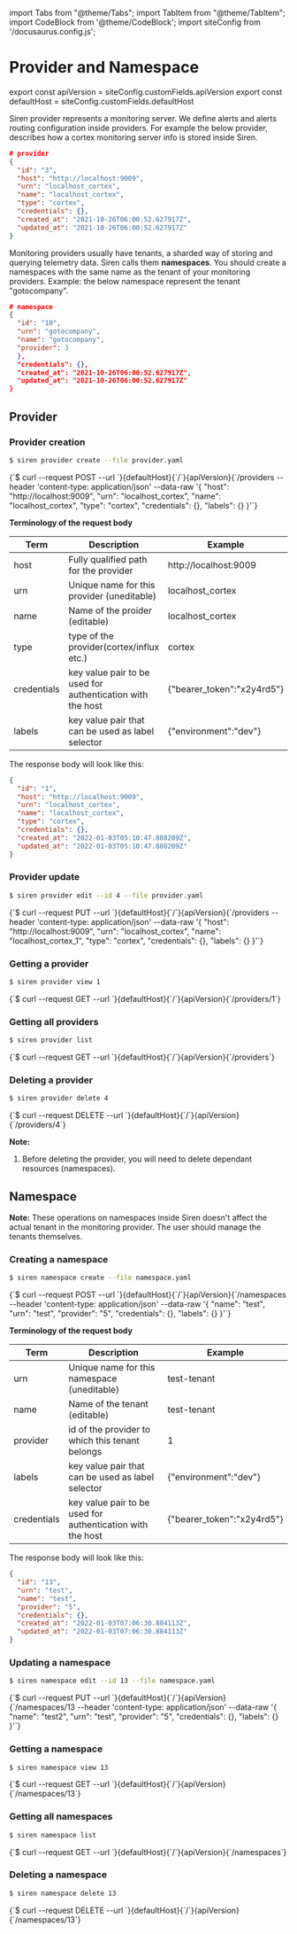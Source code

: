 import Tabs from "@theme/Tabs";
import TabItem from "@theme/TabItem";
import CodeBlock from '@theme/CodeBlock';
import siteConfig from '/docusaurus.config.js';

# Provider and Namespace

export const apiVersion = siteConfig.customFields.apiVersion
export const defaultHost = siteConfig.customFields.defaultHost

Siren provider represents a monitoring server. We define alerts and alerts routing configuration inside providers. For example the below provider, describes how a cortex monitoring server info is stored inside Siren.

```json
# provider
{
  "id": "3",
  "host": "http://localhost:9009",
  "urn": "localhost_cortex",
  "name": "localhost_cortex",
  "type": "cortex",
  "credentials": {},
  "created_at": "2021-10-26T06:00:52.627917Z",
  "updated_at": "2021-10-26T06:00:52.627917Z"
}
```

Monitoring providers usually have tenants, a sharded way of storing and querying telemetry data. Siren calls them **namespaces**. You should create a namespaces with the same name as the tenant of your monitoring providers. Example: the below namespace represent the tenant "gotocompany".

```json
# namespace
{
  "id": "10",
  "urn": "gotocompany",
  "name": "gotocompany",
  "provider": 3
  },
  "credentials": {},
  "created_at": "2021-10-26T06:00:52.627917Z",
  "updated_at": "2021-10-26T06:00:52.627917Z"
}
```

## Provider

### Provider creation

<Tabs groupId="api">
  <TabItem value="cli" label="CLI" default>

```bash
$ siren provider create --file provider.yaml
```

  </TabItem>
  <TabItem value="http" label="HTTP">
    <CodeBlock className="language-bash">
    {`$ curl --request POST
  --url `}{defaultHost}{`/`}{apiVersion}{`/providers
  --header 'content-type: application/json'
  --data-raw '{
  "host": "http://localhost:9009",
  "urn": "localhost_cortex",
  "name": "localhost_cortex",
  "type": "cortex",
  "credentials": {},
  "labels": {}
}'`}
    </CodeBlock>

  </TabItem>
</Tabs>

**Terminology of the request body**

| Term        | Description                                                | Example                    |
| ----------- | ---------------------------------------------------------- | -------------------------- |
| host        | Fully qualified path for the provider                      | http://localhost:9009      |
| urn         | Unique name for this provider (uneditable)                 | localhost_cortex           |
| name        | Name of the proider (editable)                             | localhost_cortex           |
| type        | type of the provider(cortex/influx etc.)                   | cortex                     |
| credentials | key value pair to be used for authentication with the host | {"bearer_token":"x2y4rd5"} |
| labels      | key value pair that can be used as label selector          | {"environment":"dev"}      |

The response body will look like this:

```json
{
  "id": "1",
  "host": "http://localhost:9009",
  "urn": "localhost_cortex",
  "name": "localhost_cortex",
  "type": "cortex",
  "credentials": {},
  "created_at": "2022-01-03T05:10:47.880209Z",
  "updated_at": "2022-01-03T05:10:47.880209Z"
}
```

### Provider update

<Tabs groupId="api">
  <TabItem value="cli" label="CLI" default>

```bash
$ siren provider edit --id 4 --file provider.yaml
```

  </TabItem>
  <TabItem value="http" label="HTTP">
    <CodeBlock className="language-bash">
    {`$ curl --request PUT
  --url `}{defaultHost}{`/`}{apiVersion}{`/providers
  --header 'content-type: application/json'
  --data-raw '{
  "host": "http://localhost:9009",
  "urn": "localhost_cortex",
  "name": "localhost_cortex_1",
  "type": "cortex",
  "credentials": {},
  "labels": {}
}'`}
    </CodeBlock>

  </TabItem>
</Tabs>

### Getting a provider

<Tabs groupId="api">
  <TabItem value="cli" label="CLI" default>

```bash
$ siren provider view 1
```

  </TabItem>

  <TabItem value="http" label="HTTP">
    <CodeBlock className="language-bash">
    {`$ curl --request GET --url `}{defaultHost}{`/`}{apiVersion}{`/providers/1`}
    </CodeBlock>
  </TabItem>
</Tabs>

### Getting all providers

<Tabs groupId="api">
  <TabItem value="cli" label="CLI" default>

```bash
$ siren provider list
```

  </TabItem>
  <TabItem value="http" label="HTTP">
    <CodeBlock className="language-bash">
    {`$ curl --request GET --url `}{defaultHost}{`/`}{apiVersion}{`/providers`}
    </CodeBlock>
  </TabItem>
</Tabs>

### Deleting a provider

<Tabs groupId="api">
  <TabItem value="cli" label="CLI" default>

```bash
$ siren provider delete 4
```

  </TabItem>
  <TabItem value="http" label="HTTP">
    <CodeBlock className="language-bash">
    {`$ curl --request DELETE --url `}{defaultHost}{`/`}{apiVersion}{`/providers/4`}
    </CodeBlock>
  </TabItem>
</Tabs>

**Note:**

1. Before deleting the provider, you will need to delete dependant resources (namespaces).

## Namespace

**Note:** These operations on namespaces inside Siren doesn't affect the actual tenant in the monitoring provider. The user should manage the tenants themselves.

### Creating a namespace

<Tabs groupId="api">
  <TabItem value="cli" label="CLI" default>

```bash
$ siren namespace create --file namespace.yaml
```

  </TabItem>
  <TabItem value="http" label="HTTP">
    <CodeBlock className="language-bash">
    {`$ curl --request POST
  --url `}{defaultHost}{`/`}{apiVersion}{`/namespaces
  --header 'content-type: application/json'
  --data-raw '{
    "name": "test",
    "urn": "test",
    "provider": "5",
    "credentials": {},
    "labels": {}
}'`}
    </CodeBlock>
  </TabItem>
</Tabs>

**Terminology of the request body**

| Term        | Description                                                | Example                    |
| ----------- | ---------------------------------------------------------- | -------------------------- |
| urn         | Unique name for this namespace (uneditable)                | test-tenant                |
| name        | Name of the tenant (editable)                              | test-tenant                |
| provider    | id of the provider to which this tenant belongs            | 1                          |
| labels      | key value pair that can be used as label selector          | {"environment":"dev"}      |
| credentials | key value pair to be used for authentication with the host | {"bearer_token":"x2y4rd5"} |

The response body will look like this:

```json
{
  "id": "13",
  "urn": "test",
  "name": "test",
  "provider": "5",
  "credentials": {},
  "created_at": "2022-01-03T07:06:30.884113Z",
  "updated_at": "2022-01-03T07:06:30.884113Z"
}
```

### Updating a namespace

<Tabs groupId="api">
  <TabItem value="cli" label="CLI" default>

```bash
$ siren namespace edit --id 13 --file namespace.yaml
```

  </TabItem>
  <TabItem value="http" label="HTTP">
    <CodeBlock className="language-bash">
    {`$ curl --request PUT
  --url `}{defaultHost}{`/`}{apiVersion}{`/namespaces/13
  --header 'content-type: application/json'
  --data-raw '{
    "name": "test2",
    "urn": "test",
    "provider": "5",
    "credentials": {},
    "labels": {}
}'`}
    </CodeBlock>
  </TabItem>
</Tabs>

### Getting a namespace

<Tabs groupId="api">
  <TabItem value="cli" label="CLI" default>

```bash
$ siren namespace view 13
```

  </TabItem>
  <TabItem value="http" label="HTTP">
    <CodeBlock className="language-bash">
    {`$ curl --request GET --url `}{defaultHost}{`/`}{apiVersion}{`/namespaces/13`}
    </CodeBlock>
  </TabItem>
</Tabs>

### Getting all namespaces

<Tabs groupId="api">
  <TabItem value="cli" label="CLI" default>

```bash
$ siren namespace list
```

  </TabItem>
  <TabItem value="http" label="HTTP">
    <CodeBlock className="language-bash">
    {`$ curl --request GET --url `}{defaultHost}{`/`}{apiVersion}{`/namespaces`}
    </CodeBlock>
  </TabItem>
</Tabs>

### Deleting a namespace

<Tabs groupId="api">
  <TabItem value="cli" label="CLI" default>

```bash
$ siren namespace delete 13
```

  </TabItem>
  <TabItem value="http" label="HTTP">
    <CodeBlock className="language-bash">
    {`$ curl --request DELETE --url `}{defaultHost}{`/`}{apiVersion}{`/namespaces/13`}
    </CodeBlock>
  </TabItem>
</Tabs>

